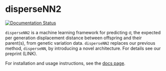 # disperseNN2

[![Documentation Status](https://readthedocs.org/projects/dispersenn2/badge/?version=latest)](https://dispersenn2.readthedocs.io/en/latest/?badge=latest)

`disperseNN2` is a machine learning framework for predicting &#963;, the expected per generation displacement distance between offspring and their parent(s), from genetic variation data.
`disperseNN2` replaces our previous method, `disperseNN`, by introducing
a novel architecture. For details see our preprint (LINK).

For installation and usage instructions, see the [docs page](https://dispersenn2.readthedocs.io/en/latest/).
